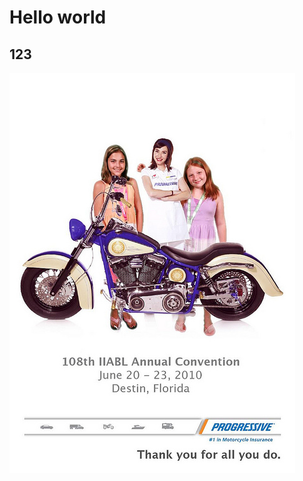 # Hello world

## 123





![0ktxb6fjjrhb2lm1mxy4ovyx76gcx45](image/0ktxb6fjjrhb2lm1mxy4ovyx76gcx45.jpg)
